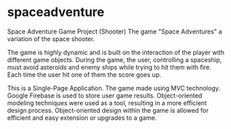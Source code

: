 # spaceadventure
Space Adventure Game Project (Shooter)
The game "Space Adventures" a variation of the space shooter.

The game is highly dynamic and is built on the interaction of the player with different game objects. 
During the game, the user, controlling a spaceship, must avoid asteroids and enemy ships while trying to hit them with fire. 
Each time the user hit one of them the score goes up. 

This is a Single-Page Application. The game made using MVC technology. Google Firebase is used to store user game results.
Object-oriented modeling techniques were used as a tool, resulting in a more efficient design process. 
Object-oriented design within the game is allowed for efficient and easy extension or upgrades to a game.
